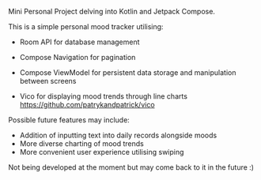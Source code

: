 Mini Personal Project delving into Kotlin and Jetpack Compose.

This is a simple personal mood tracker utilising:
- Room API for database management
  
- Compose Navigation for pagination
  
- Compose ViewModel for persistent data storage and manipulation between screens
  
- Vico for displaying mood trends through line charts
  https://github.com/patrykandpatrick/vico

Possible future features may include:
- Addition of inputting text into daily records alongside moods
- More diverse charting of mood trends
- More convenient user experience utilising swiping

Not being developed at the moment but may come back to it in the future :)
